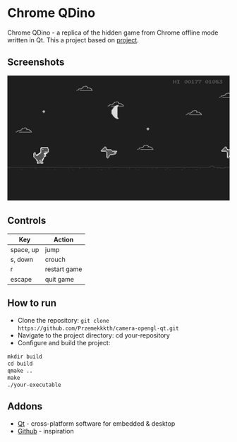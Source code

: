 # Chrome QDino
Chrome QDino - a replica of the hidden game from Chrome offline mode written in Qt. This a project based on [project](https://github.com/terroo/chrome-dino).

## Screenshots
![Example Image](/doc/out.gif)

## Controls
|     Key       | Action        |
| ------------- | ------------- |
| space, up             | jump   |
| s, down             | crouch |
| r             | restart game    |
| escape             | quit game    |

## How to run
* Clone the repository: `git clone https://github.com/Przemekkkth/camera-opengl-qt.git`
* Navigate to the project directory: cd your-repository
* Configure and build the project:
```
mkdir build
cd build
qmake ..
make
./your-executable
```

## Addons
* [Qt](https://www.qt.io/) - cross-platform software for embedded & desktop
* [Github](https://github.com/terroo/chrome-dino) - inspiration
